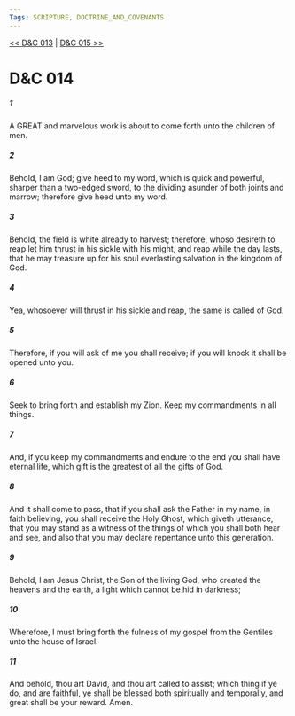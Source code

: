 ```yaml
---
Tags: SCRIPTURE, DOCTRINE_AND_COVENANTS
---
```


[<< D&C 013](DOCTRINE_AND_COVENANTS/D&C_013.md) | [D&C 015 >>](DOCTRINE_AND_COVENANTS/D&C_015.md)

# D&C 014

##### 1
 A GREAT and marvelous work is about to come forth unto the children of men.
##### 2
 Behold, I am God; give heed to my word, which is quick and powerful, sharper than a two-edged sword, to the dividing asunder of both joints and marrow; therefore give heed unto my word.
##### 3
 Behold, the field is white already to harvest; therefore, whoso desireth to reap let him thrust in his sickle with his might, and reap while the day lasts, that he may treasure up for his soul everlasting salvation in the kingdom of God.
##### 4
 Yea, whosoever will thrust in his sickle and reap, the same is called of God.
##### 5
 Therefore, if you will ask of me you shall receive; if you will knock it shall be opened unto you.
##### 6
 Seek to bring forth and establish my Zion. Keep my commandments in all things.
##### 7
 And, if you keep my commandments and endure to the end you shall have eternal life, which gift is the greatest of all the gifts of God.
##### 8
 And it shall come to pass, that if you shall ask the Father in my name, in faith believing, you shall receive the Holy Ghost, which giveth utterance, that you may stand as a witness of the things of which you shall both hear and see, and also that you may declare repentance unto this generation.
##### 9
 Behold, I am Jesus Christ, the Son of the living God, who created the heavens and the earth, a light which cannot be hid in darkness;
##### 10
 Wherefore, I must bring forth the fulness of my gospel from the Gentiles unto the house of Israel.
##### 11
 And behold, thou art David, and thou art called to assist; which thing if ye do, and are faithful, ye shall be blessed both spiritually and temporally, and great shall be your reward. Amen.
